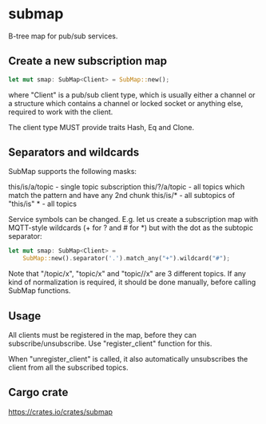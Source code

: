 # submap

B-tree map for pub/sub services.

## Create a new subscription map

```rust
let mut smap: SubMap<Client> = SubMap::new();
```

where "Client" is a pub/sub client type, which is usually either a channel or a
structure which contains a channel or locked socket or anything else, required
to work with the client.

The client type MUST provide traits Hash, Eq and Clone.

## Separators and wildcards

SubMap supports the following masks:

this/is/a/topic - single topic subscription
this/?/a/topic - all topics which match the pattern and have any 2nd chunk
this/is/\* - all subtopics of "this/is"
\* - all topics

Service symbols can be changed. E.g. let us create a subscription map with
MQTT-style wildcards (+ for ? and # for \*) but with the dot as the subtopic
separator:

```rust
let mut smap: SubMap<Client> =
    SubMap::new().separator('.').match_any("+").wildcard("#");
```

Note that "/topic/x", "topic/x" and "topic//x" are 3 different topics. If
any kind of normalization is required, it should be done manually, before
calling SubMap functions.

## Usage

All clients must be registered in the map, before they can
subscribe/unsubscribe. Use "register_client" function for this.

When "unregister_client" is called, it also automatically unsubscribes the
client from all the subscribed topics.

## Cargo crate

<https://crates.io/crates/submap>
